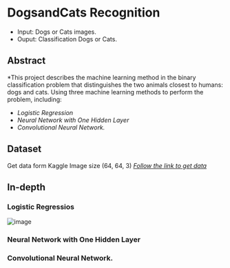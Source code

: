 # DogsandCats Recognition
  * Input: Dogs or Cats images.
  * Ouput: Classification Dogs or Cats. 
## Abstract
  *This project describes the machine learning method in the binary classification problem that distinguishes the two animals closest to humans: dogs and cats. Using three machine learning methods to perform the problem, including:
  * *Logistic Regression* 
  * *Neural Network with One Hidden Layer* 
  * *Convolutional Neural Network.*

## Dataset
  Get data form Kaggle
  Image size (64, 64, 3) 
*[Follow the link to get data](https://drive.google.com/drive/folders/1m8QMw8JHTn77DefCox0IYVXILwbFN1F2)*

## In-depth 
  ### Logistic Regressios
  ![image](dogsandcats_recognition/result/1.v1.jpg)

  ### Neural Network with One Hidden Layer
  
  ### Convolutional Neural Network.

